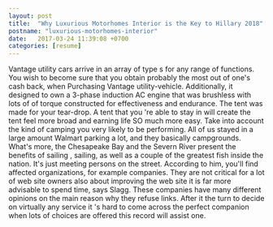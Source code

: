 ```yaml
---
layout: post
title:  "Why Luxurious Motorhomes Interior is the Key to Hillary 2018"
postname: "luxurious-motorhomes-interior"
date:   2017-03-24 11:39:08 +0700
categories: [resume]
---
```

Vantage utility cars arrive in an array of type s for any range of functions. You wish to become sure that you obtain probably the most out of one's cash back, when Purchasing Vantage utility-vehicle. Additionally, it designed to own a 3-phase induction AC engine that was brushless with lots of of torque constructed for effectiveness and endurance. The tent was made for your tear-drop. A tent that you 're able to stay in will create the tent feel more broad and earning life SO much more easy. Take into account the kind of camping you very likely to be performing. All of us stayed in a large amount Walmart parking a lot, and they basically campgrounds. What's more, the Chesapeake Bay and the Severn River present the benefits of sailing , sailing, as well as a couple of the greatest fish inside the nation. It's just meeting persons on the street. According to him, you'll find affected organizations, for example companies. They are not critical for a lot of web site owners also about improving the web site it is far more advisable to spend time, says Slagg. These companies have many different opinions on the main reason why they refuse links. After it the turn to decide on virtually any service it 's hard to come across the perfect companion when lots of choices are offered this record will assist one.
